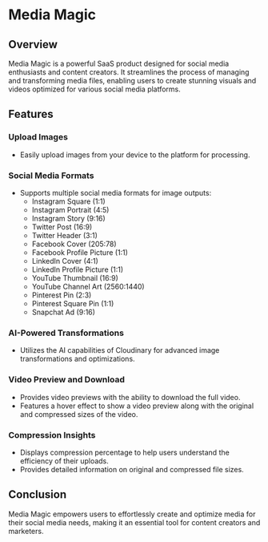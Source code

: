 # Media Magic

## Overview

Media Magic is a powerful SaaS product designed for social media enthusiasts and content creators. It streamlines the process of managing and transforming media files, enabling users to create stunning visuals and videos optimized for various social media platforms.

## Features

### Upload Images

- Easily upload images from your device to the platform for processing.

### Social Media Formats

- Supports multiple social media formats for image outputs:
  - Instagram Square (1:1)
  - Instagram Portrait (4:5)
  - Instagram Story (9:16)
  - Twitter Post (16:9)
  - Twitter Header (3:1)
  - Facebook Cover (205:78)
  - Facebook Profile Picture (1:1)
  - LinkedIn Cover (4:1)
  - LinkedIn Profile Picture (1:1)
  - YouTube Thumbnail (16:9)
  - YouTube Channel Art (2560:1440)
  - Pinterest Pin (2:3)
  - Pinterest Square Pin (1:1)
  - Snapchat Ad (9:16)

### AI-Powered Transformations

- Utilizes the AI capabilities of Cloudinary for advanced image transformations and optimizations.

### Video Preview and Download

- Provides video previews with the ability to download the full video.
- Features a hover effect to show a video preview along with the original and compressed sizes of the video.

### Compression Insights

- Displays compression percentage to help users understand the efficiency of their uploads.
- Provides detailed information on original and compressed file sizes.


## Conclusion

Media Magic empowers users to effortlessly create and optimize media for their social media needs, making it an essential tool for content creators and marketers.
